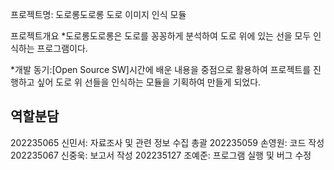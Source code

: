프로젝트명: 도로롱도로롱
도로 이미지 인식 모듈

프로젝트개요
*도로롱도로롱은 도로를 꽁꽁하게 분석하여 도로 위에 있는 선을 모두 인식하는 프로그램이다.

*개발 동기:[Open Source SW]시간에 배운 내용을 중점으로 활용하여 프로젝트를 진행하고 싶어 도로 위 선들을 인식하는 모듈을 기획하여 만들게 되었다.

역할분담
----
202235065 신민서: 자료조사 및 관련 정보 수집 총괄
202235059 손영원: 코드 작성 
202235067 신중욱: 보고서 작성
202235127 조예준: 프로그램 실행 및 버그 수정